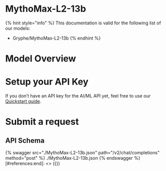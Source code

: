 [#references:start]: <> ({ "template": "openapi" })
# MythoMax-L2-13b

{% hint style="info" %}
This documentation is valid for the following list of our models:
* Gryphe/MythoMax-L2-13b
{% endhint %}

# Model Overview


# Setup your API Key
If you don’t have an API key for the AI/ML API yet, feel free to use our [Quickstart guide](https://docs.aimlapi.com/quickstart/setting-up).

# Submit a request
## API Schema
{% swagger src="./MythoMax-L2-13b.json" path="/v2/chat/completions" method="post" %}
./MythoMax-L2-13b.json
{% endswagger %}
[#references:end]: <> ({})